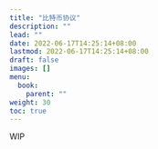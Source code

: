 ```yaml
---
title: "比特币协议"
description: ""
lead: ""
date: 2022-06-17T14:25:14+08:00
lastmod: 2022-06-17T14:25:14+08:00
draft: false
images: []
menu:
  book:
    parent: ""
weight: 30
toc: true
---
```


WIP